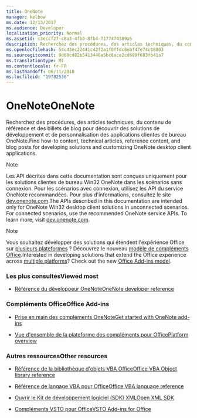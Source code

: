 ```yaml
---
title: OneNote
manager: kelbow
ms.date: 12/13/2017
ms.audience: Developer
localization_priority: Normal
ms.assetid: c3eccf27-c8a3-4fb3-8fb4-7177474389a5
description: Recherchez des procédures, des articles techniques, du contenu de référence et des billets de blog pour découvrir des solutions de développement et de personnalisation des applications clientes de bureau OneNote.
ms.openlocfilehash: 54c43ec22441c42f2a1f0ffdc8ebf47e74c18803
ms.sourcegitcommit: 9d60cd82b5413446e5bc8ace2cd689f683fb41a7
ms.translationtype: MT
ms.contentlocale: fr-FR
ms.lasthandoff: 06/11/2018
ms.locfileid: "19782536"
---
```

# <a name="onenote"></a><span data-ttu-id="4dadf-103">OneNote</span><span class="sxs-lookup"><span data-stu-id="4dadf-103">OneNote</span></span>

<span data-ttu-id="4dadf-104">Recherchez des procédures, des articles techniques, du contenu de référence et des billets de blog pour découvrir des solutions de développement et de personnalisation des applications clientes de bureau OneNote.</span><span class="sxs-lookup"><span data-stu-id="4dadf-104">Find how-to content, technical articles, reference content, and blog posts for developing solutions and customizing OneNote desktop client applications.</span></span>
  
> [!NOTE]
> <span data-ttu-id="4dadf-p101">Les API décrites dans cette documentation sont conçues uniquement pour les solutions clientes de bureau Win32 OneNote dans les scénarios sans connexion. Pour les scénarios avec connexion, utilisez les API du service OneNote recommandées. Pour plus d'informations, consultez le site [dev.onenote.com](http://dev.onenote.com/).</span><span class="sxs-lookup"><span data-stu-id="4dadf-p101">The APIs described in this documentation are intended only for OneNote Win32 desktop client solutions in unconnected scenarios. For connected scenarios, use the recommended OneNote service APIs. To learn more, visit [dev.onenote.com](http://dev.onenote.com/).</span></span> 
  
> [!NOTE]
> <span data-ttu-id="4dadf-p102">Vous souhaitez développer des solutions qui étendent l'expérience Office sur [plusieurs plateformes](https://docs.microsoft.com/fr-fr/office/dev/add-ins/overview/office-add-in-availability) ? Découvrez le nouveau [modèle de compléments Office](https://docs.microsoft.com/fr-fr/office/dev/add-ins/overview/office-add-ins).</span><span class="sxs-lookup"><span data-stu-id="4dadf-p102">Interested in developing solutions that extend the Office experience across [multiple platforms](https://docs.microsoft.com/fr-fr/office/dev/add-ins/overview/office-add-in-availability)? Check out the new [Office Add-ins model](https://docs.microsoft.com/fr-fr/office/dev/add-ins/overview/office-add-ins).</span></span>  
  
### <a name="viewed-most"></a><span data-ttu-id="4dadf-110">Les plus consultés</span><span class="sxs-lookup"><span data-stu-id="4dadf-110">Viewed most</span></span>
  
- [<span data-ttu-id="4dadf-111">Référence du développeur OneNote</span><span class="sxs-lookup"><span data-stu-id="4dadf-111">OneNote developer reference</span></span>](onenote-developer-reference.md)
  
### <a name="office-add-ins"></a><span data-ttu-id="4dadf-112">Compléments Office</span><span class="sxs-lookup"><span data-stu-id="4dadf-112">Office Add-ins</span></span>
  
- [<span data-ttu-id="4dadf-113">Prise en main des compléments OneNote</span><span class="sxs-lookup"><span data-stu-id="4dadf-113">Get started with OneNote add-ins</span></span>](https://docs.microsoft.com/fr-fr/office/dev/add-ins/quickstarts/onenote-quickstart)
  
- [<span data-ttu-id="4dadf-114">Vue d'ensemble de la plateforme des compléments pour Office</span><span class="sxs-lookup"><span data-stu-id="4dadf-114">Platform overview</span></span>](https://docs.microsoft.com/fr-fr/office/dev/add-ins/overview/office-add-ins)
  
### <a name="other-resources"></a><span data-ttu-id="4dadf-115">Autres ressources</span><span class="sxs-lookup"><span data-stu-id="4dadf-115">Other resources</span></span>
  
- [<span data-ttu-id="4dadf-116">Référence de la bibliothèque d'objets VBA Office</span><span class="sxs-lookup"><span data-stu-id="4dadf-116">Office VBA Object library reference</span></span>](http://msdn.microsoft.com/library/727c4e1c-e13c-7bac-e833-b1322607dfd3%28Office.15%29.aspx)
  
- [<span data-ttu-id="4dadf-117">Référence de langage VBA pour Office</span><span class="sxs-lookup"><span data-stu-id="4dadf-117">Office VBA language reference</span></span>](http://msdn.microsoft.com/library/9c1e8386-0309-c52c-856b-963220382eb8%28Office.15%29.aspx)
  
- [<span data-ttu-id="4dadf-118">Ouvrir le Kit de développement logiciel (SDK) XML</span><span class="sxs-lookup"><span data-stu-id="4dadf-118">Open XML SDK</span></span>](http://msdn.microsoft.com/library/f6a9ae68-7989-4208-97f5-3c945137a0ab%28Office.15%29.aspx)
  
- [<span data-ttu-id="4dadf-119">Compléments VSTO pour Office</span><span class="sxs-lookup"><span data-stu-id="4dadf-119">VSTO Add-ins for Office</span></span>](https://msdn.microsoft.com/fr-fr/library/jj620922.aspx)
  

